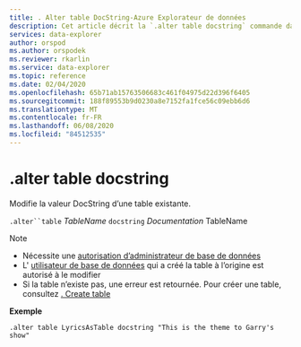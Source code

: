```yaml
---
title: . Alter table DocString-Azure Explorateur de données
description: Cet article décrit la `.alter table docstring` commande dans Azure Explorateur de données.
services: data-explorer
author: orspod
ms.author: orspodek
ms.reviewer: rkarlin
ms.service: data-explorer
ms.topic: reference
ms.date: 02/04/2020
ms.openlocfilehash: 65b71ab15763506683c461f04975d22d396f6405
ms.sourcegitcommit: 188f89553b9d0230a8e7152fa1fce56c09ebb6d6
ms.translationtype: MT
ms.contentlocale: fr-FR
ms.lasthandoff: 06/08/2020
ms.locfileid: "84512535"
---
```

# <a name="alter-table-docstring"></a>.alter table docstring

Modifie la valeur DocString d’une table existante.

`.alter``table` *TableName* `docstring` *Documentation* TableName

> [!NOTE]
> * Nécessite une [autorisation d’administrateur de base de données](../management/access-control/role-based-authorization.md)
> * L' [utilisateur de base de données](../management/access-control/role-based-authorization.md) qui a créé la table à l’origine est autorisé à le modifier
> * Si la table n’existe pas, une erreur est retournée. Pour créer une table, consultez [. Create table](create-table-command.md)

**Exemple** 

```kusto
.alter table LyricsAsTable docstring "This is the theme to Garry's show"
```
 
